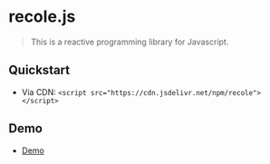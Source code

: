 # recole.js
> This is a reactive programming library for Javascript.

## Quickstart
- Via CDN: `<script src="https://cdn.jsdelivr.net/npm/recole"></script>`
## Demo
- [Demo](https://ethansnow2012.github.io/recole)
